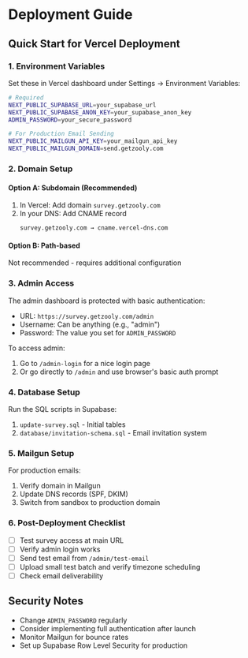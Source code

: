 # Deployment Guide

## Quick Start for Vercel Deployment

### 1. Environment Variables

Set these in Vercel dashboard under Settings → Environment Variables:

```bash
# Required
NEXT_PUBLIC_SUPABASE_URL=your_supabase_url
NEXT_PUBLIC_SUPABASE_ANON_KEY=your_supabase_anon_key
ADMIN_PASSWORD=your_secure_password

# For Production Email Sending
NEXT_PUBLIC_MAILGUN_API_KEY=your_mailgun_api_key
NEXT_PUBLIC_MAILGUN_DOMAIN=send.getzooly.com
```

### 2. Domain Setup

#### Option A: Subdomain (Recommended)
1. In Vercel: Add domain `survey.getzooly.com`
2. In your DNS: Add CNAME record
   ```
   survey.getzooly.com → cname.vercel-dns.com
   ```

#### Option B: Path-based
Not recommended - requires additional configuration

### 3. Admin Access

The admin dashboard is protected with basic authentication:
- URL: `https://survey.getzooly.com/admin`
- Username: Can be anything (e.g., "admin")
- Password: The value you set for `ADMIN_PASSWORD`

To access admin:
1. Go to `/admin-login` for a nice login page
2. Or go directly to `/admin` and use browser's basic auth prompt

### 4. Database Setup

Run the SQL scripts in Supabase:
1. `update-survey.sql` - Initial tables
2. `database/invitation-schema.sql` - Email invitation system

### 5. Mailgun Setup

For production emails:
1. Verify domain in Mailgun
2. Update DNS records (SPF, DKIM)
3. Switch from sandbox to production domain

### 6. Post-Deployment Checklist

- [ ] Test survey access at main URL
- [ ] Verify admin login works
- [ ] Send test email from `/admin/test-email`
- [ ] Upload small test batch and verify timezone scheduling
- [ ] Check email deliverability

## Security Notes

- Change `ADMIN_PASSWORD` regularly
- Consider implementing full authentication after launch
- Monitor Mailgun for bounce rates
- Set up Supabase Row Level Security for production